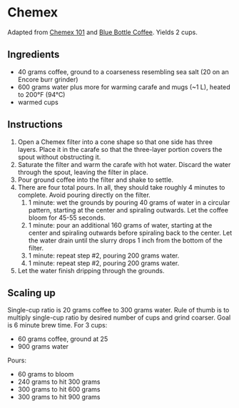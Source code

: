 # Chemex

Adapted from [Chemex 101](https://www.chemexcoffeemaker.com/brewing-product-care-instructions) and [Blue Bottle Coffee](https://bluebottlecoffee.com/preparation-guides/chemex?type=whole-bean). Yields 2 cups.

## Ingredients

- 40 grams coffee, ground to a coarseness resembling sea salt (20 on an Encore burr grinder)
- 600 grams water plus more for warming carafe and mugs (~1 L), heated to 200°F (94°C)
- warmed cups

## Instructions

1. Open a Chemex filter into a cone shape so that one side has three layers. Place it in the carafe so that the three-layer portion covers the spout without obstructing it.
2. Saturate the filter and warm the carafe with hot water. Discard the water through the spout, leaving the filter in place.
3. Pour ground coffee into the filter and shake to settle.
4. There are four total pours. In all, they should take roughly 4 minutes to complete. Avoid pouring directly on the filter.
   1. 1 minute: wet the grounds by pouring 40 grams of water in a circular pattern, starting at the center and spiraling outwards. Let the coffee bloom for 45-55 seconds.
   2. 1 minute: pour an additional 160 grams of water, starting at the center and spiraling outwards before spiraling back to the center. Let the water drain until the slurry drops 1 inch from the bottom of the filter.
   3. 1 minute: repeat step #2, pouring 200 grams water.
   4. 1 minute: repeat step #2, pouring 200 grams water.
5. Let the water finish dripping through the grounds.

## Scaling up

Single-cup ratio is 20 grams coffee to 300 grams water. Rule of thumb is to multiply single-cup ratio by desired number of cups and grind coarser. Goal is 6 minute brew time. For 3 cups:

- 60 grams coffee, ground at 25
- 900 grams water

Pours:
- 60 grams to bloom
- 240 grams to hit 300 grams
- 300 grams to hit 600 grams
- 300 grams to hit 900 grams
